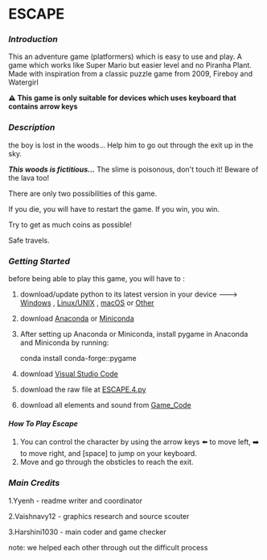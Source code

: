 # ESCAPE
### *Introduction*
This an adventure game (platformers) which is easy to use and play.
A game which works like Super Mario but easier level and no Piranha Plant. Made with inspiration from a classic puzzle game from 2009, Fireboy and Watergirl

**⚠️ This game is only suitable for devices which uses keyboard that contains arrow keys**

### *Description*
the boy is lost in the woods... Help him to go out through the exit up in the sky.

 **_This woods is fictitious..._**
 The slime is poisonous, don't touch it! Beware of the lava too!

There are only two possibilities of this game. 

If you die, you will have to restart the game.
If you win, you win.

Try to get as much coins as possible!

Safe travels.

### *Getting Started*
before being able to play this game, you will have to :

1. download/update python to its latest version in your device ---> [Windows](https://www.python.org/downloads/windows/) , [Linux/UNIX](https://www.python.org/downloads/source/) , [macOS](https://www.python.org/downloads/macos/) or [Other](https://www.python.org/download/other/)
2. download [Anaconda](https://www.anaconda.com/download/success) or [Miniconda](https://docs.anaconda.com/miniconda/)
3. After setting up Anaconda or Miniconda, install pygame in Anaconda and Miniconda by running:
   
     conda install conda-forge::pygame
   
4. download [Visual Studio Code](https://code.visualstudio.com/download)
5. download the raw file at [ESCAPE.4.py](https://github.com/Vaisshnavy12/The-Spice-Deciders-/blob/main/ESCAPE.4.py)
6. download all elements and sound from [Game_Code](https://github.com/Vaisshnavy12/The-Spice-Deciders-/tree/main/Game_Code)
#### _How To Play Escape_

1. You can control the character by using the arrow keys ⬅️ to move left, ➡️ to move right, and [space] to jump on your keyboard.
2. Move and go through the obsticles to reach the exit.

### *Main Credits*

1.Yyenh - readme writer and coordinator

2.Vaishnavy12 - graphics research and source scouter

3.Harshini1030 - main coder and game checker 

note: we helped each other through out the difficult process
